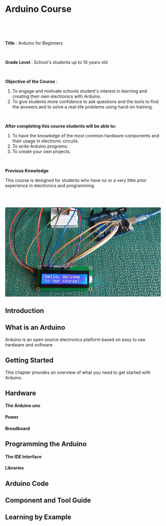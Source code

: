 <!--
author:   Abeer Abusobaih

email:    aabusobaih@gmail.com

version:  0.0.1

language: en

narrator:  US English Female

comment:  Try to write a short comment about
          your course, multiline is also okay.

link:     https://cdn.jsdelivr.net/chartist.js/latest/chartist.min.css

script:   https://cdn.jsdelivr.net/chartist.js/latest/chartist.min.js

import:   https://raw.githubusercontent.com/liaTemplates/AVR8js/main/README.md

-->

# Arduino Course

<br/>

<br/>

<br/>

**Title** :  Arduino for Beginners

<br/>

**Grade Level** :  School's students up to 10 years old

<br/>

**Objective of the Course** :

1. To engage and motivate schools student's interest in learning and creating their own electronics with Arduino.
2. To give students more confidence to ask questions and the tools to find the answers and to solve a real-life  problems using hand-on training.

<br/>

**After completing this course students will be able to:**

1. To have the knowledge of the most common hardware components and their usage in electronic circuits.
2. To  write Arduino programs.
3. To create your own projects.

<br/>


**Previous Knowledge**

This course is designed for students who have no or a very little prior experience in electronics and programming.

<br/>

<br/>

![image example](pic/main.jfif)

## Introduction




## What is an Arduino

Arduino is an open source electronics platform based on easy to use hardware and software.



## Getting Started

This chapter provides an overview of what you need to get started with Arduino.

## Hardware
#### The Arduino uno
#### Power
#### Breadboard

## Programming the Arduino
#### The IDE Interface
#### Libraries

## Arduino Code

## Component and Tool Guide

## Learning by Example
